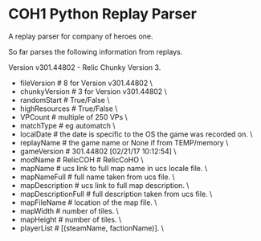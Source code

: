 # COH1 Python Replay Parser
 A replay parser for company of heroes one. 

So far parses the following information from replays.

Version v301.44802 - Relic Chunky Version 3.

* fileVersion         # 8 for Version v301.44802 \
* chunkyVersion       # 3 for Version v301.44802 \
* randomStart         # True/False \
* highResources       # True/False \
* VPCount             # multiple of 250 VPs \
* matchType           # eg automatch \
* localDate           # the date is specific to the OS the game was  recorded on. \
* replayName          # the game name or None if from TEMP/memory \
* gameVersion         # 301.44802 [02/21/17 10:12:54] \
* modName             # RelicCOH # RelicCoHO \
* mapName             # ucs link to full map name in ucs locale file. \
* mapNameFull         # full name taken from ucs file. \
* mapDescription      # ucs link to full map description. \
* mapDescriptionFull  # full description taken from ucs file. \
* mapFileName         # location of the map file. \
* mapWidth            # number of tiles. \
* mapHeight           # number of tiles. \
* playerList          # [(steamName, factionName)]. \


